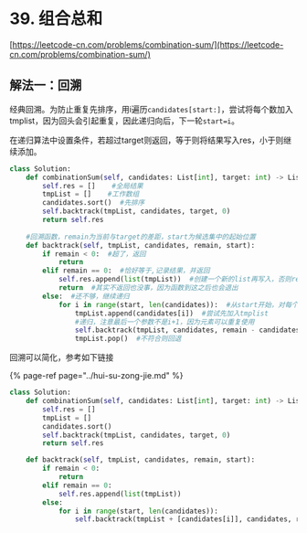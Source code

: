 # 39. 组合总和

[https://leetcode-cn.com/problems/combination-sum/](https://leetcode-cn.com/problems/combination-sum/)

## 解法一：回溯

经典回溯。为防止重复先排序，用i遍历`candidates[start:]`，尝试将每个数加入tmplist，因为回头会引起重复，因此递归向后，下一轮`start=i`。

在递归算法中设置条件，若超过target则返回，等于则将结果写入res，小于则继续添加。

```python
class Solution:
    def combinationSum(self, candidates: List[int], target: int) -> List[List[int]]:
        self.res = []    #全局结果
        tmpList = []    #工作数组
        candidates.sort()  #先排序
        self.backtrack(tmpList, candidates, target, 0)
        return self.res
    
    #回溯函数，remain为当前与target的差距，start为候选集中的起始位置
    def backtrack(self, tmpList, candidates, remain, start):
        if remain < 0:  #超了，返回
            return
        elif remain == 0:  #恰好等于,记录结果，并返回
            self.res.append(list(tmpList))  #创建一个新的list再写入，否则res会随tmplist改变
            return  #其实不返回也没事，因为函数到这之后也会退出
        else:  #还不够，继续递归
            for i in range(start, len(candidates)):  #从start开始，对每个数遍历
                tmpList.append(candidates[i])  #尝试先加入tmplist
                #递归，注意最后一个参数不是i+1，因为元素可以重复使用
                self.backtrack(tmpList, candidates, remain - candidates[i], i)  
                tmpList.pop()  #不符合则回退
```

回溯可以简化，参考如下链接

{% page-ref page="../hui-su-zong-jie.md" %}

```python
class Solution:
    def combinationSum(self, candidates: List[int], target: int) -> List[List[int]]:
        self.res = []
        tmpList = []
        candidates.sort()
        self.backtrack(tmpList, candidates, target, 0)
        return self.res

    def backtrack(self, tmpList, candidates, remain, start):
        if remain < 0:
            return
        elif remain == 0:
            self.res.append(list(tmpList))
        else:
            for i in range(start, len(candidates)):
                self.backtrack(tmpList + [candidates[i]], candidates, remain - candidates[i], i) 
```

